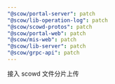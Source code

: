 ```yaml
---
"@scow/portal-server": patch
"@scow/lib-operation-log": patch
"@scow/scowd-protos": patch
"@scow/portal-web": patch
"@scow/mis-web": patch
"@scow/lib-server": patch
"@scow/grpc-api": patch
---
```


接入 scowd 文件分片上传
